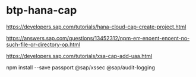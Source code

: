 # btp-hana-cap
https://developers.sap.com/tutorials/hana-cloud-cap-create-project.html

https://answers.sap.com/questions/13452312/npm-err-enoent-enoent-no-such-file-or-directory-op.html

https://developers.sap.com/tutorials/xsa-cap-add-uaa.html

npm install --save passport @sap/xssec @sap/audit-logging
